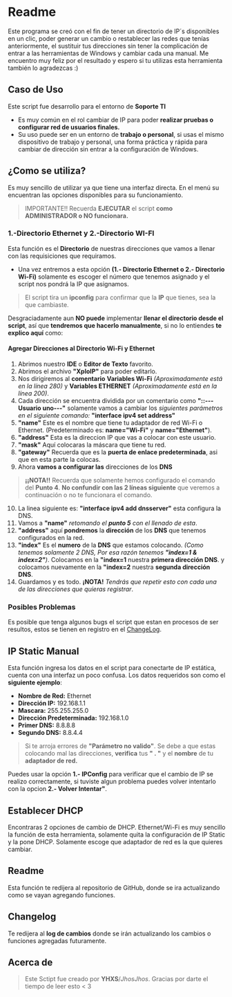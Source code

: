 # Readme
Este programa se creó con el fin de tener un directorio de IP´s disponibles en un clic, poder generar un cambio o restablecer las redes que tenías anteriormente, el sustituir tus direcciones sin tener la complicación de entrar a las herramientas de Windows y cambiar cada una manual.  Me encuentro muy feliz por el resultado y espero si tu utilizas esta herramienta también lo agradezcas :) 

## Caso de Uso
Este script fue desarrollo para el entorno de **Soporte TI** 
- Es muy común en el rol cambiar de IP para poder **realizar pruebas o configurar red de usuarios finales.**
-  Su uso puede ser en un entorno de **trabajo o personal**, si usas el mismo dispositivo de trabajo y personal, una forma práctica y rápida para cambiar de dirección sin entrar a la configuración de Windows.

## ¿Como se utiliza?
Es muy sencillo de utilizar ya que tiene una interfaz directa. En el menú su encuentran las opciones disponibles para su funcionamiento.
>IMPORTANTE!!
>Recuerda **EJECUTAR** el script **como ADMINISTRADOR o NO funcionara.**

### 1.-Directorio Ethernet y 2.-Directorio WI-FI
Esta función es el **Directorio** de nuestras direcciones que vamos a llenar con las requisiciones que requiramos. 
  
- Una vez entremos a esta opción **(1.- Directorio Ethernet o 2.- Directorio Wi-Fi)** solamente es escoger el número que tenemos asignado y el script nos pondrá la IP que asignamos. 

>El script tira un **ipconfig** para confirmar que la **IP** que tienes, sea la que cambiaste.

Desgraciadamente aun **NO puede** implementar **llenar el directorio desde el script**, así que **tendremos que hacerlo manualmente**, si no lo entiendes **te explico aquí** como:

#### Agregar Direcciones al Directorio Wi-Fi y Ethernet

1. Abrimos nuestro **IDE** o **Editor de Texto** favorito.
2. Abrimos el archivo **"XploIP"** para poder editarlo.
3. Nos dirigiremos al **comentario** **Variables Wi-Fi** *(Aproximadamente está en la línea 280)* y **Variables ETHERNET** *(Aproximadamente está en la línea 200)*.
4. Cada dirección se encuentra dividida por un comentario como **"::---Usuario uno---"** solamente vamos a cambiar los *siguientes parámetros en el siguiente comando:* **"interface ipv4 set address"** 
5. **"name"** Este es el nombre que tiene tu adaptador de red Wi-Fi o Ethernet.  (Predeterminado es: **name="Wi-Fi"** y **name="Ethernet"**).
6. **"address"** Esta es la direccion IP que vas a colocar con este usuario.
7. **"mask"** Aquí colocaras la máscara que tiene tu red.
8. **"gateway"** Recuerda que es la **puerta de enlace predeterminada**, asi que en esta parte la colocas.
9. Ahora **vamos a configurar las** direcciones de los **DNS**
>**¡¡NOTA!!** Recuerda que solamente hemos configurado el comando del **Punto 4**.
>**No confundir con las 2 líneas siguiente** que veremos a continuación o no te funcionara el comando. 
10. La linea siguiente es: **"interface ipv4 add dnsserver"** esta configura la DNS.
11. Vamos a **"name"** *retomando el **punto 5** con el llenado de esta*.
12. **"address"** aquí **pondremos** la **dirección** de los **DNS** que tenemos configurados en la red.
13. **"index"** Es el **numero** de la **DNS** que estamos colocando. *(Como tenemos solamente 2 DNS, Por esa razón tenemos **"index=1 & index=2"**)*. Colocamos en la **"index=1** nuestra **primera dirección DNS**. y colocamos nuevamente en la **"index=2** nuestra **segunda dirección DNS**.
14. Guardamos y es todo. **¡NOTA!** *Tendrás que repetir esto con cada una de las direcciones que quieras registrar*.

### Posibles Problemas 
Es posible que tenga algunos bugs el script que estan en procesos de ser resultos, estos se tienen en registro en el [ChangeLog](https://github.com/jhosjhos/XploIP/blob/viewer/changelog).

## IP Static Manual
Esta función ingresa los datos en el script para conectarte de IP estática, cuenta con una interfaz un poco confusa. Los datos requeridos son como el **siguiente ejemplo**:
- **Nombre de Red:** Ethernet
- **Dirección IP:** 192.168.1.1
- **Mascara:** 255.255.255.0
- **Dirección Predeterminada:** 192.168.1.0
- **Primer DNS:** 8.8.8.8
- **Segundo DNS:** 8.8.4.4

>Si te arroja errores de **"Parámetro no valido"**. Se debe a que estas colocando mal las direcciones, **verifica** tus **" . "** y el **nombre** de tu **adaptador de red.**

Puedes usar la opción **1.- IPConfig** para verificar que el cambio de IP se realizo correctamente, si tuviste algun problema puedes volver intentarlo con la opcion **2.- Volver Intentar"**.

## Establecer DHCP
Encontraras 2 opciones de cambio de DHCP. Ethernet/Wi-Fi es muy sencillo la función de esta herramienta, solamente quita la configuración de IP Static y la pone DHCP. Solamente escoge que adaptador de red es la que quieres cambiar.

## Readme
Esta función te redijera al repositorio de GitHub, donde se ira actualizando como se vayan agregando funciones. 

## Changelog
Te redijera al **log de cambios** donde se irán actualizando los cambios o funciones agregadas futuramente.

## Acerca de
>Este Sctipt fue creado por **YHXS**/*JhosJhos*.
Gracias por darte el tiempo de leer esto < 3

